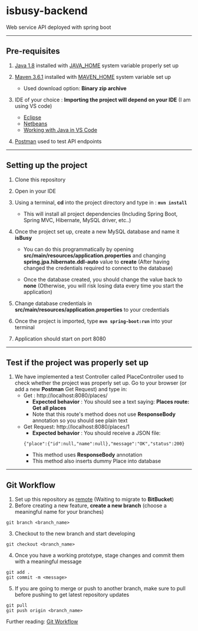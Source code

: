 # isbusy-backend
Web service API deployed with spring boot

___
## Pre-requisites
1. [Java 1.8](https://www.oracle.com/technetwork/java/javaee/downloads/jdk8-downloads-2133151.html) installed with [JAVA_HOME](https://docs.oracle.com/cd/E19182-01/820-7851/inst_cli_jdk_javahome_t/) system variable properly set up


2. [Maven 3.6.1](https://maven.apache.org/download.cgi) installed with [MAVEN_HOME](https://maven.apache.org/install.html) system variable set up
    + Used download option: **Binary zip archive** 
3. IDE of your choice : __Importing the project will depend on your IDE__ (I am using VS code) 
    + [Eclipse](https://vaadin.com/tutorials/import-maven-project-eclipse)
    + [Netbeans](https://vaadin.com/tutorials/import-maven-project-netbeans)
    + [Working with Java in VS Code](https://code.visualstudio.com/docs/java/java-project#_generate-project-from-maven-archetype)
4. [Postman](https://www.getpostman.com/downloads/) used to test API endpoints
___

## Setting up the project

1. Clone this repository


2. Open in your IDE 


3. Using a terminal, **cd** into the project directory and type in : **`mvn install`** 

    + This will install all project dependencies (Including Spring Boot, Spring MVC, Hibernate, MySQL driver, etc..)


4. Once the project set up, create a new MySQL database and name it **isBusy**

    + You can do this programmatically by opening **src/main/resources/application.properties** and changing **spring.jpa.hibernate.ddl-auto** value to **create** (After having changed the credentials required to connect to the database)

    + Once the database created, you should change the value back to **none** (Otherwise, you will risk losing data every time you start the application)


5. Change database credentials in **src/main/resources/application.properties** to your credentials

6. Once the project is imported, type **`mvn spring-boot:run`** into your terminal

7. Application should start on port 8080


___


## Test if the project was properly set up
1. We have implemented a test Controller called PlaceController used to check whether the project was properly set up.
Go to your browser (or add a new **Postman** Get Request) and type in: 
    + Get : http://localhost:8080/places/
        - **Expected behavior** : You should see a text saying: **Places route: Get all places** 
        - Note that this route's method does not use **ResponseBody** annotation so you should see plain text
    + Get Request: http://localhost:8080/places/1
        - **Expected behavior** : You should receive a JSON file:
        ```
        {"place":{"id":null,"name":null},"message":"OK","status":200}
        ```
        - This method uses **ResponseBody** annotation
        - This method also inserts dummy Place into database

___
## Git Workflow
1. Set up this repository as [remote](https://articles.assembla.com/using-git/how-to-add-a-new-remote-to-your-git-repo) (Waiting to migrate to **BitBucket**)
2. Before creating a new feature, **create a new branch** (choose a meaningful name for your branches)
```git
git branch <branch_name>
```
3. Checkout to the new branch and start developing
```git
git checkout <branch_name>
```
4. Once you have a working prototype, stage changes and commit them with a meaningful message
```git
git add .
git commit -m <message>
```
5. If you are going to merge or push to another branch, make sure to pull before pushing to get latest repository updates
```git 
git pull 
git push origin <branch_name>
```
Further reading: [Git Workflow](https://www.atlassian.com/git/tutorials/comparing-workflows)
